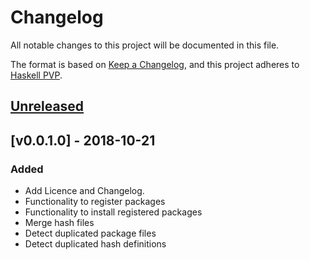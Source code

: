 # Changelog
All notable changes to this project will be documented in this file.

The format is based on [Keep a Changelog](https://keepachangelog.com/en/1.0.0/),
and this project adheres to [Haskell PVP](https://pvp.haskell.org/).

## [Unreleased]
## [v0.0.1.0] - 2018-10-21
### Added
- Add Licence and Changelog.
- Functionality to register packages
- Functionality to install registered packages
- Merge hash files
- Detect duplicated package files
- Detect duplicated hash definitions

[Unreleased]: https://github.com/na4zagin3/styrographos/compare/v0.0.1.0...HEAD
[0.0.1.0]: https://github.com/na4zagin3/styrographos/tree/v0.0.1.0
